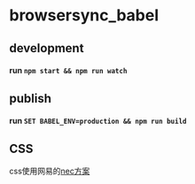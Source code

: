 # browsersync_babel
## development
#### run `npm start && npm run watch`

## publish
#### run `SET BABEL_ENV=production && npm run build`

## CSS
css使用网易的[nec方案](http://nec.netease.com/framework)





